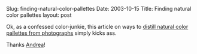 Slug: finding-natural-color-pallettes
Date: 2003-10-15
Title: Finding natural color pallettes
layout: post

Ok, as a confessed color-junkie, this article on ways to <a href="http://byrdhouse.typepad.com/byrdhouse/2003/10/a_recipe_for_co.html">distill natural color pallettes from photographs</a> simply kicks ass.

Thanks <a href="http://andrea.editthispage.com/2003/10/13">Andrea</a>!
